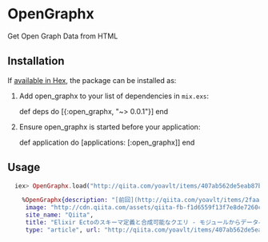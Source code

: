 # OpenGraphx

 Get Open Graph Data from HTML

## Installation

If [available in Hex](https://hex.pm/docs/publish), the package can be installed as:

  1. Add open_graphx to your list of dependencies in `mix.exs`:

        def deps do
          [{:open_graphx, "~> 0.0.1"}]
        end

  2. Ensure open_graphx is started before your application:

        def application do
          [applications: [:open_graphx]]
        end

## Usage
```elixir
  iex> OpenGraphx.load("http://qiita.com/yoavlt/items/407ab562de5eab87bdb8")

    %OpenGraphx{description: "[前回](http://qiita.com/yoavlt/items/2faa2107eedd8c82ff8f)の続き。\n今回はEcto.Queryableとクエリ合成、Migrationの詳細。\n\n適切な道具",
     image: "http://cdn.qiita.com/assets/qiita-fb-f1d6559f13f7e8de7260c6cec4d3b8f9c2eab8322a69fd786baea877d220278b.png",
     site_name: "Qiita",
     title: "Elixir Ectoのスキーマ定義と合成可能なクエリ - モジュールからデータベース用DSLへ - Qiita",
     type: "article", url: "http://qiita.com/yoavlt/items/407ab562de5eab87bdb8""}
```

